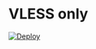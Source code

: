 # VLESS only 

[![Deploy](https://www.herokucdn.com/deploy/button.png)](https://dashboard.heroku.com/new?template=https://github.com/kongmadai/vless.git)
